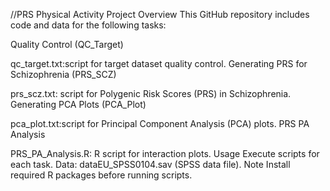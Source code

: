 
//PRS Physical Activity Project Overview
This GitHub repository includes code and data for the following tasks:

Quality Control (QC_Target)

qc_target.txt:script for target dataset quality control.
Generating PRS for Schizophrenia (PRS_SCZ)

prs_scz.txt: script for Polygenic Risk Scores (PRS) in Schizophrenia.
Generating PCA Plots (PCA_Plot)

pca_plot.txt:script for Principal Component Analysis (PCA) plots.
PRS PA Analysis

PRS_PA_Analysis.R: R script for interaction plots.
Usage
Execute scripts for each task.
Data: dataEU_SPSS0104.sav (SPSS data file).
Note
Install required R packages before running scripts.
